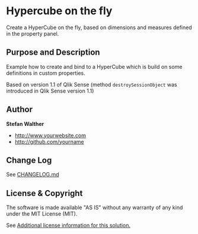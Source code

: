 # Hypercube on the fly
Create a HyperCube on the fly, based on dimensions and measures defined in the property panel.

## Purpose and Description

Example how to create and bind to a HyperCube which is build on some definitions in custom properties.

Based on version 1.1 of Qlik Sense (method `destroySessionObject` was introduced in Qlik Sense version 1.1)



## Author

**Stefan Walther**
* http://www.yourwebsite.com
* http://github.com/yourname


## Change Log

See [CHANGELOG.md](CHANGELOG.md)

## License & Copyright
The software is made available "AS IS" without any warranty of any kind under the MIT License (MIT).

See [Additional license information for this solution.](LICENSE.md)
